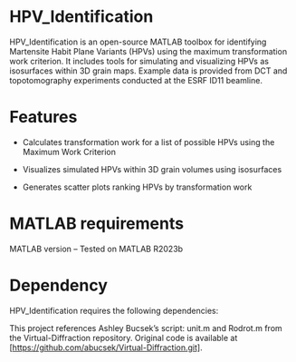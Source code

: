 # HPV_Identification
HPV_Identification is an open-source MATLAB toolbox for identifying Martensite Habit Plane Variants (HPVs) using the maximum transformation work criterion. It includes tools for simulating and visualizing HPVs as isosurfaces within 3D grain maps. Example data is provided from DCT and topotomography experiments conducted at the ESRF ID11 beamline.

# Features
- Calculates transformation work for a list of possible HPVs using the Maximum Work Criterion

- Visualizes simulated HPVs within 3D grain volumes using isosurfaces

- Generates scatter plots ranking HPVs by transformation work

# MATLAB requirements
MATLAB version – Tested on MATLAB R2023b 

# Dependency
HPV_Identification requires the following dependencies:

This project references Ashley Bucsek’s script: unit.m and Rodrot.m from the Virtual-Diffraction repository. Original code is available at [https://github.com/abucsek/Virtual-Diffraction.git].
